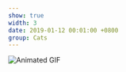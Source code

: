 ```yaml
---
show: true
width: 3
date: 2019-01-12 00:01:00 +0800
group: Cats
---
```

<div>
    <img src="/assets/images/photos/generate.gif" class="lazy w-100 rounded" alt="Animated GIF">
</div>